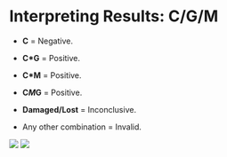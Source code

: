 # Interpreting Results: C/G/M

- **C** = Negative.

- **C*G** = Positive.

- **C*M** = Positive.

- **C*M*G** = Positive.

- **Damaged/Lost** = Inconclusive.

- Any other combination = Invalid.

![](https://user-images.githubusercontent.com/105650529/170315172-cecc1b19-0c2c-4efa-8b65-dcbb7082d467.jpg)
![](https://user-images.githubusercontent.com/105650529/170315010-5016562a-d0bf-4941-a9cc-59ba9d3f44fa.png)

